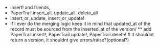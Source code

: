- insert! and friends,
- PaperTrail.insert_all, update_all, delete_all
- insert_or_update, insert_or_update!
- if I ever do the merging logic keep it in mind that updated_at of the record
must be sourced from the inserted_at of the version/
** add PaperTrail.insert!, PaperTrail.update!, PaperTrail.delete! # it shouldnt return a version, it shouldnt give errors/raise?(optional?)
